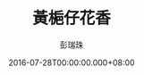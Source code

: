 ---
issue: 183
title: 黃梔仔花香
author: 彭瑞珠
language: 四縣
date: 2016-07-28T00:00:00.000+08:00
topic: 抒懷
difficulty: 2
wikidata: Q98096034
wikidata_link: https://www.wikidata.org/wiki/Q98096034
author_wikidata_link: https://www.wikidata.org/wiki/Q98096341
author_wikidata: Q98096341
---